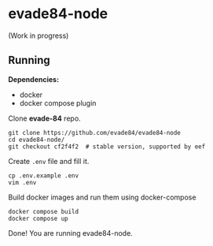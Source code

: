 # evade84-node
(Work in progress)

## Running
**Dependencies:**
* docker
* docker compose plugin

Clone **evade-84** repo.
```shell
git clone https://github.com/evade84/evade84-node
cd evade84-node/
git checkout cf2f4f2  # stable version, supported by eef
```
Create `.env` file and fill it.
```shell
cp .env.example .env
vim .env
```
Build docker images and run them using docker-compose
```shell
docker compose build
docker compose up
```
Done! You are running evade84-node.
